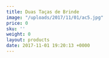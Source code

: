 ```yaml
---
title: Duas Taças de Brinde
image: "/uploads/2017/11/01/ac5.jpg"
price: 0
sku: ''
weight: 0
layout: products
date: 2017-11-01 19:20:13 +0000
---
```

